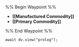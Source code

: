 %% Begin Waypoint %%
- **[[Manufactured Commodity]]**
- **[[Primary Commodity]]**

%% End Waypoint %%

```dataviewjs
await dv.view("prolog");
```